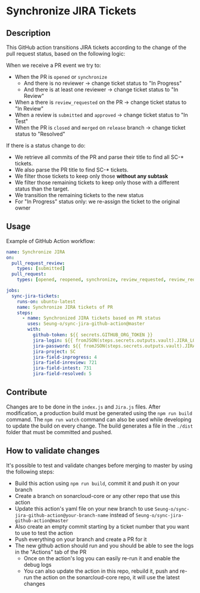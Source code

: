 # Synchronize JIRA Tickets

## Description

This GitHub action transitions JIRA tickets according to the change of the pull request status, based on the following logic:

When we receive a PR event we try to:

- When the PR is `opened` or `synchronize`
  - And there is no reviewer -> change ticket status to "In Progress"
  - And there is at least one reviewer -> change ticket status to "In Review"
- When a there is `review_requested` on the PR -> change ticket status to "In Review"
- When a review is `submitted` and `approved` -> change ticket status to "In Test"
- When the PR is `closed` and `merged` on `release` branch -> change ticket status to "Resolved"

If there is a status change to do:

- We retrieve all commits of the PR and parse their title to find all SC-\* tickets.
- We also parse the PR title to find SC-\* tickets.
- We filter those tickets to keep only those **without any subtask**
- We filter those remaining tickets to keep only those with a different status than the target.
- We transition the remaining tickets to the new status
- For "In Progress" status only: we re-assign the ticket to the original owner

## Usage

Example of GitHub Action workflow:

```yaml
name: Synchronize JIRA
on:
  pull_request_review:
    types: [submitted]
  pull_request:
    types: [opened, reopened, synchronize, review_requested, review_request_removed, closed]

jobs:
  sync-jira-tickets:
    runs-on: ubuntu-latest
    name: Synchronize JIRA tickets of PR
    steps:
      - name: Synchronized JIRA tickets based on PR status
        uses: Seung-o/sync-jira-github-action@master
        with:
          github-token: ${{ secrets.GITHUB_ORG_TOKEN }}
          jira-login: ${{ fromJSON(steps.secrets.outputs.vault).JIRA_LOGIN }}
          jira-password: ${{ fromJSON(steps.secrets.outputs.vault).JIRA_PASSWORD }}
          jira-project: SC
          jira-field-inprogress: 4
          jira-field-inreview: 721
          jira-field-intest: 731
          jira-field-resolved: 5
```

## Contribute

Changes are to be done in the `index.js` and `Jira.js` files. After modification, a production build must be generated using the `npm run build` command. The `npm run watch` command can also be used while developing to update the build on every change.
The build generates a file in the `./dist` folder that must be committed and pushed.

## How to validate changes

It's possible to test and validate changes before merging to master by using the following steps:

- Build this action using `npm run build`, commit it and push it on your branch
- Create a branch on sonarcloud-core or any other repo that use this action
- Update this action's yaml file on your new branch to use `Seung-o/sync-jira-github-action@your-branch-name` instead of `Seung-o/sync-jira-github-action@master`
- Also create an empty commit starting by a ticket number that you want to use to test the action
- Push everything on your branch and create a PR for it
- The new github action should run and you should be able to see the logs in the "Actions" tab of the PR
  - Once on the action's log you can easily re-run it and enable the debug logs
  - You can also update the action in this repo, rebuild it, push and re-run the action on the sonarcloud-core repo, it will use the latest changes
